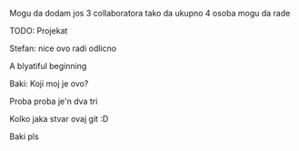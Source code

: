 Mogu da dodam jos 3 collaboratora tako da ukupno 4 osoba mogu da rade

TODO: Projekat

Stefan: nice ovo radi odlicno 

A blyatiful beginning

Baki: Koji moj je ovo? 

Proba proba je'n dva tri

Kolko jaka stvar ovaj git :D 

Baki pls
